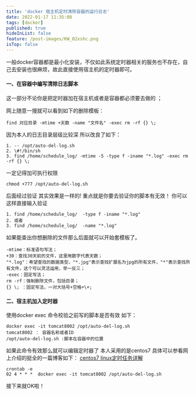 ```yaml
---
title: 'docker 宿主机定时清除容器的运行日志'
date: 2022-01-17 11:35:08
tags: [docker]
published: true
hideInList: false
feature: /post-images/KW_02xshc.png
isTop: false
---
```



一般docker容器都是最小化安装，不仅如此系统定时器相关的服务也不存在，自己去安装也很麻烦，故此直接使用宿主机的定时器即可。

#### 一、在容器中编写清除日志脚本

这一部分不论你是把定时器加在宿主机或者是容器都必须要去做的 ；

网上随意一搜就可以看到如下的删除模板：

```shell
find 对应目录 -mtime +天数 -name "文件名" -exec rm -rf {} \;
```

因为本人的日志目录层级比较深 所以改良了如下：

```shell
1. -- /opt/auto-del-log.sh 
2. \#!/bin/sh
3. find /home/schedule_log/ -mtime -5 -type f -iname "*.log" -exec rm -rf {} \;
```

一定记得加可执行权限

```shell
chmod +777 /opt/auto-del-log.sh
```

后面经过验证 其实效果是一样的! 重点就是你要去验证你的脚本有无效！ 你可以这样直接输入验证

```shell
1. find /home/schedule_log/  -type f -iname "*.log"
2. 或者
3. find /home/schedule_log/  -name "*.log"
```

如果能查出你想删除的文件那么后面就可以开始套模板了。

```shell
-mtime：标准语句写法；
+30：查找30天前的文件，这里用数字代表天数；
"*.log"：希望查找的数据类型，"*.jpg"表示查找扩展名为jpg的所有文件，"*"表示查找所有文件，这个可以灵活运用，举一反三；
-exec：固定写法；
rm -rf：强制删除文件，包括目录；
{} \; ：固定写法，一对大括号+空格+\+; 
```

#### 二、宿主机加入定时器

使用docker exec 命令校验之前写的脚本是否有效 如下：

```shell
docker exec -it tomcat8002 /opt/auto-del-log.sh
tomcat8002 ： 容器名称或者ID
/opt/auto-del-log.sh :脚本在容器中的位置
```

如果此命令有效那么就可以编辑定时器了 本人采用的是centos7 具体可以参看网上介绍的挺全的一篇博客如下： [centos7 linux定时任务详解](https://blog.csdn.net/xudailong_blog/article/details/79303785)

```shell
crontab -e
02 4 * * *  docker exec -it tomcat8002 /opt/auto-del-log.sh
```

接下来就OK啦！